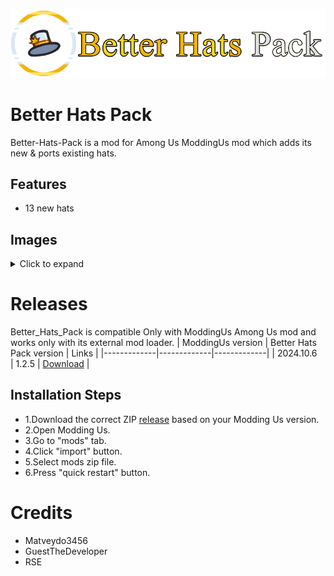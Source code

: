 ![Alt text](https://raw.githubusercontent.com/RSE-E/Better_Hats_Pack/refs/heads/main/logo.png?token=GHSAT0AAAAAAC2VESA4NDXQ3JDJEBTIEO6YZZ5763A)
# Better Hats Pack
Better-Hats-Pack is a mod for Among Us ModdingUs mod which adds its new & ports existing hats.
## Features
- 13 new hats
## Images
<details>
<summary>Click to expand</summary>
Nothing here yet.
</details>

# Releases

Better_Hats_Pack is compatible Only with ModdingUs Among Us mod and works only with its external mod loader.
| ModdingUs version | Better Hats Pack version | Links |
|-------------|-------------|-------------|
|  2024.10.6    | 1.2.5 | [Download](https://github.com/user-attachments/files/17831099/Better_Hats_Pack1.2.5.zip) |
## Installation Steps
- 1.Download the correct ZIP
[release](https://github.com/RSE-E/Better_Hats_Pack/releases) based on your Modding Us version.
- 2.Open Modding Us.
- 3.Go to "mods" tab.
- 4.Click "import" button.
- 5.Select mods zip file.
- 6.Press "quick restart" button.

# Credits

- Matveydo3456
- GuestTheDeveloper
- RSE
